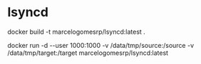 # lsyncd
docker build -t marcelogomesrp/lsyncd:latest .

docker run -d --user 1000:1000 -v /data/tmp/source:/source -v /data/tmp/target:/target marcelogomesrp/lsyncd:latest

